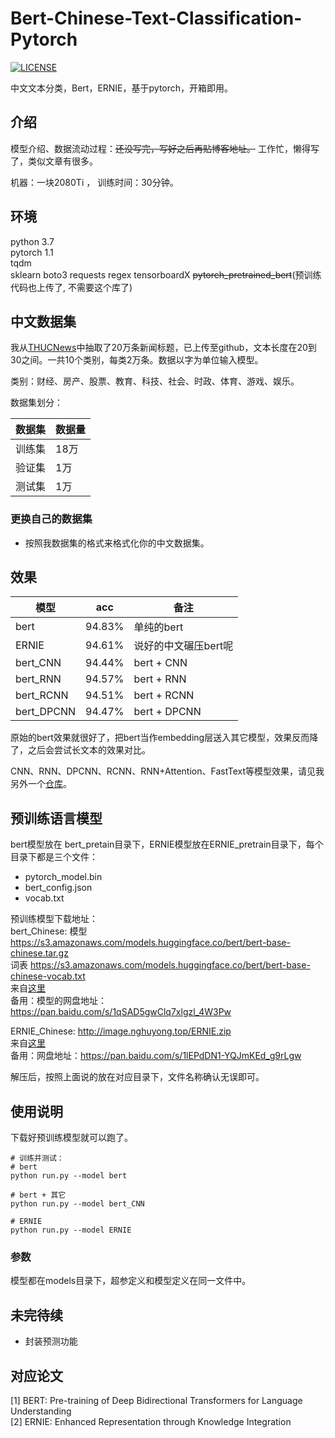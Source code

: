 # Bert-Chinese-Text-Classification-Pytorch
[![LICENSE](https://img.shields.io/badge/license-Anti%20996-blue.svg)](https://github.com/996icu/996.ICU/blob/master/LICENSE)

中文文本分类，Bert，ERNIE，基于pytorch，开箱即用。

## 介绍
模型介绍、数据流动过程：~~还没写完，写好之后再贴博客地址。~~ 工作忙，懒得写了，类似文章有很多。

机器：一块2080Ti ， 训练时间：30分钟。  

## 环境
python 3.7  
pytorch 1.1  
tqdm  
sklearn
boto3
requests
regex
tensorboardX
~~pytorch_pretrained_bert~~(预训练代码也上传了, 不需要这个库了)  


## 中文数据集
我从[THUCNews](http://thuctc.thunlp.org/)中抽取了20万条新闻标题，已上传至github，文本长度在20到30之间。一共10个类别，每类2万条。数据以字为单位输入模型。

类别：财经、房产、股票、教育、科技、社会、时政、体育、游戏、娱乐。

数据集划分：

数据集|数据量
--|--
训练集|18万
验证集|1万
测试集|1万


### 更换自己的数据集
 - 按照我数据集的格式来格式化你的中文数据集。  


## 效果

模型|acc|备注
--|--|--
bert|94.83%|单纯的bert
ERNIE|94.61%|说好的中文碾压bert呢  
bert_CNN|94.44%|bert + CNN  
bert_RNN|94.57%|bert + RNN  
bert_RCNN|94.51%|bert + RCNN  
bert_DPCNN|94.47%|bert + DPCNN  

原始的bert效果就很好了，把bert当作embedding层送入其它模型，效果反而降了，之后会尝试长文本的效果对比。

CNN、RNN、DPCNN、RCNN、RNN+Attention、FastText等模型效果，请见我另外一个[仓库](https://github.com/649453932/Chinese-Text-Classification-Pytorch)。  

## 预训练语言模型
bert模型放在 bert_pretain目录下，ERNIE模型放在ERNIE_pretrain目录下，每个目录下都是三个文件：
 - pytorch_model.bin  
 - bert_config.json  
 - vocab.txt  

预训练模型下载地址：  
bert_Chinese: 模型 https://s3.amazonaws.com/models.huggingface.co/bert/bert-base-chinese.tar.gz  
              词表 https://s3.amazonaws.com/models.huggingface.co/bert/bert-base-chinese-vocab.txt  
来自[这里](https://github.com/huggingface/pytorch-transformers)   
备用：模型的网盘地址：https://pan.baidu.com/s/1qSAD5gwClq7xlgzl_4W3Pw

ERNIE_Chinese: http://image.nghuyong.top/ERNIE.zip  
来自[这里](https://github.com/nghuyong/ERNIE-Pytorch)  
备用：网盘地址：https://pan.baidu.com/s/1lEPdDN1-YQJmKEd_g9rLgw  

解压后，按照上面说的放在对应目录下，文件名称确认无误即可。  

## 使用说明
下载好预训练模型就可以跑了。
```
# 训练并测试：
# bert
python run.py --model bert

# bert + 其它
python run.py --model bert_CNN

# ERNIE
python run.py --model ERNIE
```

### 参数
模型都在models目录下，超参定义和模型定义在同一文件中。  

## 未完待续
 - 封装预测功能


## 对应论文
[1] BERT: Pre-training of Deep Bidirectional Transformers for Language Understanding  
[2] ERNIE: Enhanced Representation through Knowledge Integration  
